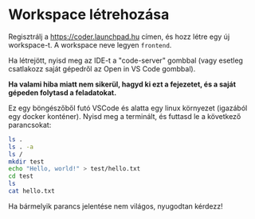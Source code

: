 # Workspace létrehozása

Regisztrálj a https://coder.launchpad.hu címen, és hozz létre egy új workspace-t. A workspace neve legyen `frontend`.

Ha létrejött, nyisd meg az IDE-t a "code-server" gombbal (vagy esetleg csatlakozz saját gépedről az Open in VS Code gombbal).

**Ha valami hiba miatt nem sikerül, hagyd ki ezt a fejezetet, és a saját gépeden folytasd a feladatokat.**

Ez egy böngészőből futó VSCode és alatta egy linux környezet (igazából egy docker konténer). Nyisd meg a terminált, és futtasd le a következő parancsokat:

```bash
ls .
ls . -a
ls /
mkdir test
echo "Hello, world!" > test/hello.txt
cd test
ls
cat hello.txt
```

Ha bármelyik parancs jelentése nem világos, nyugodtan kérdezz!
